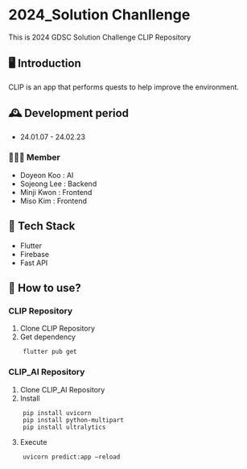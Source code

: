 # 2024_Solution Chanllenge
This is 2024 GDSC Solution Challenge CLIP Repository

## 🖥 Introduction
CLIP is an app that performs quests to help improve the environment.

## 🕰 Development period
* 24.01.07 - 24.02.23

### 🧑‍🤝‍🧑 Member
 - Doyeon Koo : AI
 - Sojeong Lee : Backend
 - Minji Kwon : Frontend
 - Miso Kim : Frontend

## 📍 Tech Stack
* Flutter
* Firebase
* Fast API

## 📍 How to use?

### CLIP Repository
1. Clone CLIP Repository
2. Get dependency
```
    flutter pub get
```

### CLIP_AI Repository
1. Clone CLIP_AI Repository
2. Install
   
```
    pip install uvicorn
    pip install python-multipart
    pip install ultralytics
```

3. Execute
```
    uvicorn predict:app —reload
```
